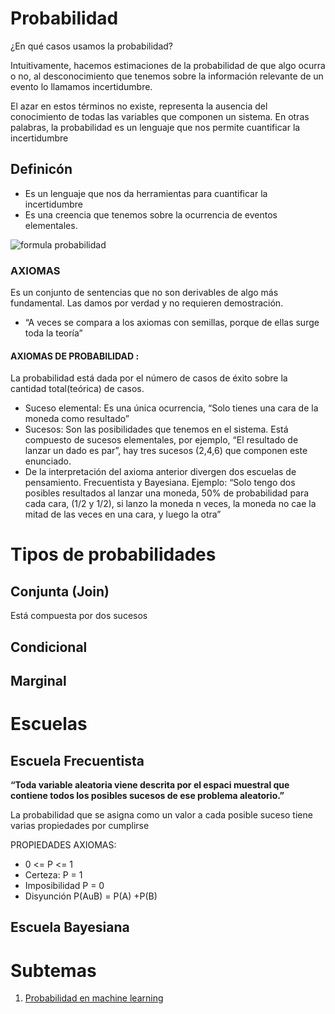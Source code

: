# Probabilidad


¿En qué casos usamos la probabilidad?

Intuitivamente, hacemos estimaciones de la probabilidad de que algo ocurra o no, al desconocimiento que tenemos sobre la información relevante de un evento lo llamamos incertidumbre.

El azar en estos términos no existe, representa la ausencia del conocimiento de todas las variables que componen un sistema. En otras palabras, la probabilidad es un lenguaje que nos permite cuantificar la incertidumbre

## Definicón
- Es un lenguaje que nos da herramientas para cuantificar la incertidumbre
- Es una creencia que tenemos sobre la ocurrencia de eventos elementales.

![formula probabilidad](https://i0.wp.com/www.profesor10demates.com/wp-content/uploads/2013/09/Regla-de-Laplace.png?fit=633%2C216&ssl=1)

### AXIOMAS

Es un conjunto de sentencias que no son derivables de algo más fundamental. Las damos por verdad
y no requieren demostración.

- “A veces se compara a los axiomas con semillas, porque de ellas surge toda la teoría”


#### AXIOMAS DE PROBABILIDAD :
La probabilidad está dada por el número de casos de éxito sobre la cantidad total(teórica) de casos.

* Suceso elemental: Es una única ocurrencia, “Solo tienes una cara de la moneda como resultado”
* Sucesos: Son las posibilidades que tenemos en el sistema. Está compuesto de sucesos elementales, por ejemplo, “El resultado de lanzar un dado es par”, hay tres sucesos (2,4,6) que componen este enunciado.
* De la interpretación del axioma anterior divergen dos escuelas de pensamiento. Frecuentista y Bayesiana. Ejemplo: “Solo tengo dos posibles resultados al lanzar una moneda, 50% de probabilidad para cada cara, (1/2 y 1/2), si lanzo la moneda n veces, la moneda no cae la mitad de las veces en una cara, y luego la otra”

# Tipos de probabilidades

## Conjunta (Join)

Está compuesta por dos sucesos

## Condicional

## Marginal

# Escuelas

## Escuela Frecuentista

**“Toda variable aleatoria viene descrita por el espaci muestral que contiene todos los posibles sucesos de ese problema aleatorio.”**

La probabilidad que se asigna como un valor a cada posible suceso tiene varias propiedades por cumplirse

PROPIEDADES AXIOMAS:

* 0 <= P <= 1
* Certeza: P = 1
* Imposibilidad P = 0
* Disyunción P(AuB) = P(A) +P(B)

## Escuela Bayesiana


# Subtemas
1. [Probabilidad en machine learning](4.3.6.1.Probabilidad%20en%20Machine%20Learning.md)
